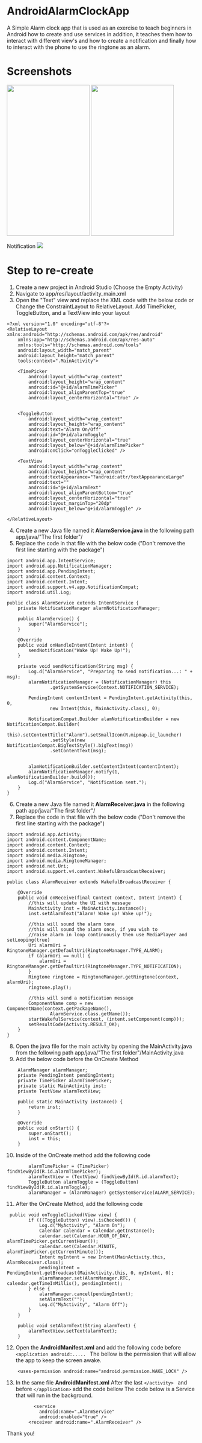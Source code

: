 # AndroidAlarmClockApp
A Simple Alarm clock app that is used as an exercise to teach beginners in Android how to create and use services in addition, it teaches them how to interact with different view's and how to create a notification and finally how to interact with the phone to use the ringtone as an alarm. 

# Screenshots 
<img src="/screenshots/screenshot1.png" width="220" height="400"> <img src="/screenshots/screenshot2.png" width="220" height="400"> 

Notification 
<img src="/screenshots/screenshot3_noti.png" > 

# Step to re-create 

1. Create a new project in Android Studio (Choose the Empty Activity)
2. Navigate to app/res/layout/activity_main.xml
3. Open the "Text" view and replace the XML code with the below code or Change the ConstraintLayout to RelativeLayout. Add TimePicker, ToggleButton, and a TextView into your layout

```
<?xml version="1.0" encoding="utf-8"?>
<RelativeLayout xmlns:android="http://schemas.android.com/apk/res/android"
    xmlns:app="http://schemas.android.com/apk/res-auto"
    xmlns:tools="http://schemas.android.com/tools"
    android:layout_width="match_parent"
    android:layout_height="match_parent"
    tools:context=".MainActivity">

    <TimePicker
        android:layout_width="wrap_content"
        android:layout_height="wrap_content"
        android:id="@+id/alarmTimePicker"
        android:layout_alignParentTop="true"
        android:layout_centerHorizontal="true" />


    <ToggleButton
        android:layout_width="wrap_content"
        android:layout_height="wrap_content"
        android:text="Alarm On/Off"
        android:id="@+id/alarmToggle"
        android:layout_centerHorizontal="true"
        android:layout_below="@+id/alarmTimePicker"
        android:onClick="onToggleClicked" />

    <TextView
        android:layout_width="wrap_content"
        android:layout_height="wrap_content"
        android:textAppearance="?android:attr/textAppearanceLarge"
        android:text=""
        android:id="@+id/alarmText"
        android:layout_alignParentBottom="true"
        android:layout_centerHorizontal="true"
        android:layout_marginTop="20dp"
        android:layout_below="@+id/alarmToggle" />

</RelativeLayout>
```
4. Create a new Java file named it **AlarmService.java** in the following path app/java/"The first folder"/
5. Replace the code in that file with the below code ("Don't remove the first line starting with the package")

```
import android.app.IntentService;
import android.app.NotificationManager;
import android.app.PendingIntent;
import android.content.Context;
import android.content.Intent;
import android.support.v4.app.NotificationCompat;
import android.util.Log;

public class AlarmService extends IntentService {
    private NotificationManager alarmNotificationManager;

    public AlarmService() {
        super("AlarmService");
    }

    @Override
    public void onHandleIntent(Intent intent) {
        sendNotification("Wake Up! Wake Up!");
    }

    private void sendNotification(String msg) {
        Log.d("AlarmService", "Preparing to send notification...: " + msg);
        alarmNotificationManager = (NotificationManager) this
                .getSystemService(Context.NOTIFICATION_SERVICE);

        PendingIntent contentIntent = PendingIntent.getActivity(this, 0,
                new Intent(this, MainActivity.class), 0);

        NotificationCompat.Builder alamNotificationBuilder = new NotificationCompat.Builder(
                this).setContentTitle("Alarm").setSmallIcon(R.mipmap.ic_launcher)
                .setStyle(new NotificationCompat.BigTextStyle().bigText(msg))
                .setContentText(msg);


        alamNotificationBuilder.setContentIntent(contentIntent);
        alarmNotificationManager.notify(1, alamNotificationBuilder.build());
        Log.d("AlarmService", "Notification sent.");
    }
}
```
6.  Create a new Java file named it **AlarmReceiver.java** in the following path app/java/"The first folder"/
7.  Replace the code in that file with the below code ("Don't remove the first line starting with the package")
```
import android.app.Activity;
import android.content.ComponentName;
import android.content.Context;
import android.content.Intent;
import android.media.Ringtone;
import android.media.RingtoneManager;
import android.net.Uri;
import android.support.v4.content.WakefulBroadcastReceiver;

public class AlarmReceiver extends WakefulBroadcastReceiver {

    @Override
    public void onReceive(final Context context, Intent intent) {
        //this will update the UI with message
        MainActivity inst = MainActivity.instance();
        inst.setAlarmText("Alarm! Wake up! Wake up!");

        //this will sound the alarm tone
        //this will sound the alarm once, if you wish to
        //raise alarm in loop continuously then use MediaPlayer and setLooping(true)
        Uri alarmUri = RingtoneManager.getDefaultUri(RingtoneManager.TYPE_ALARM);
        if (alarmUri == null) {
            alarmUri = RingtoneManager.getDefaultUri(RingtoneManager.TYPE_NOTIFICATION);
        }
        Ringtone ringtone = RingtoneManager.getRingtone(context, alarmUri);
        ringtone.play();

        //this will send a notification message
        ComponentName comp = new ComponentName(context.getPackageName(),
                AlarmService.class.getName());
        startWakefulService(context, (intent.setComponent(comp)));
        setResultCode(Activity.RESULT_OK);
    }
}
```

8. Open the java file for the main activity by opening the MainActivity.java from the following path app/java/"The first folder"/MainActivity.java
9. Add the below code before the OnCreate Method 
```
    AlarmManager alarmManager;
    private PendingIntent pendingIntent;
    private TimePicker alarmTimePicker;
    private static MainActivity inst;
    private TextView alarmTextView;

    public static MainActivity instance() {
        return inst;
    }

    @Override
    public void onStart() {
        super.onStart();
        inst = this;
    }
```
10. Inside of the OnCreate method add the following code 
```
        alarmTimePicker = (TimePicker) findViewById(R.id.alarmTimePicker);
        alarmTextView = (TextView) findViewById(R.id.alarmText);
        ToggleButton alarmToggle = (ToggleButton) findViewById(R.id.alarmToggle);
        alarmManager = (AlarmManager) getSystemService(ALARM_SERVICE);
```
11. After the OnCreate Method, add the following code 
```
 public void onToggleClicked(View view) {
        if (((ToggleButton) view).isChecked()) {
            Log.d("MyActivity", "Alarm On");
            Calendar calendar = Calendar.getInstance();
            calendar.set(Calendar.HOUR_OF_DAY, alarmTimePicker.getCurrentHour());
            calendar.set(Calendar.MINUTE, alarmTimePicker.getCurrentMinute());
            Intent myIntent = new Intent(MainActivity.this, AlarmReceiver.class);
            pendingIntent = PendingIntent.getBroadcast(MainActivity.this, 0, myIntent, 0);
            alarmManager.set(AlarmManager.RTC, calendar.getTimeInMillis(), pendingIntent);
        } else {
            alarmManager.cancel(pendingIntent);
            setAlarmText("");
            Log.d("MyActivity", "Alarm Off");
        }
    }

    public void setAlarmText(String alarmText) {
        alarmTextView.setText(alarmText);
    }
```

12. Open the **AndroidManifest.xml** and add the following code before ```<application android:..... ```
The bellow is the permission that will allow the app to keep the screen awake. 
```
    <uses-permission android:name="android.permission.WAKE_LOCK" />

```
13. In the same file **AndroidManifest.xml**  After the last ```</activity> ``` and before ```</application>``` add the code bellow 
The code below is a Service that will run in the background.
```
          <service
            android:name=".AlarmService"
            android:enabled="true" />
        <receiver android:name=".AlarmReceiver" />
```

Thank you!

